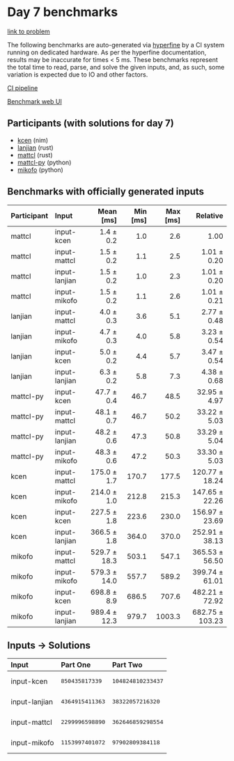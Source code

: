 # Day 7 benchmarks

[link to problem](https://adventofcode.com/2024/day/7)

The following benchmarks are auto-generated via
[hyperfine](https://github.com/sharkdp/hyperfine) by a CI system running on
dedicated hardware. As per the hyperfine documentation, results may be
inaccurate for times < 5 ms. These benchmarks represent the total time to read,
parse, and solve the given inputs, and, as such, some variation is expected due
to IO and other factors.

[CI pipeline](http://ci.papercode.net:8080/teams/main/pipelines/aoc2024)

[Benchmark web UI](https://aoc.ancalagon.black)


## Participants (with solutions for day 7)

- [kcen](https://github.com/kcen/aoc2024) (nim)
- [lanjian](https://github.com/lanjian/aoc-2024) (rust)
- [mattcl](https://github.com/mattcl/aoc2024) (rust)
- [mattcl-py](https://github.com/mattcl/aoc2024-py) (python)
- [mikofo](https://github.com/mikofo/aoc2024) (python)


## Benchmarks with officially generated inputs

| Participant | Input | Mean [ms] | Min [ms] | Max [ms] | Relative |
|:---|:---|---:|---:|---:|---:|
| mattcl | input-kcen | 1.4 ± 0.2 | 1.0 | 2.6 | 1.00 |
| mattcl | input-mattcl | 1.5 ± 0.2 | 1.1 | 2.5 | 1.01 ± 0.20 |
| mattcl | input-lanjian | 1.5 ± 0.2 | 1.0 | 2.3 | 1.01 ± 0.20 |
| mattcl | input-mikofo | 1.5 ± 0.2 | 1.1 | 2.6 | 1.01 ± 0.21 |
| lanjian | input-mattcl | 4.0 ± 0.3 | 3.6 | 5.1 | 2.77 ± 0.48 |
| lanjian | input-mikofo | 4.7 ± 0.3 | 4.0 | 5.8 | 3.23 ± 0.54 |
| lanjian | input-kcen | 5.0 ± 0.2 | 4.4 | 5.7 | 3.47 ± 0.54 |
| lanjian | input-lanjian | 6.3 ± 0.2 | 5.8 | 7.3 | 4.38 ± 0.68 |
| mattcl-py | input-kcen | 47.7 ± 0.4 | 46.7 | 48.5 | 32.95 ± 4.97 |
| mattcl-py | input-mattcl | 48.1 ± 0.7 | 46.7 | 50.2 | 33.22 ± 5.03 |
| mattcl-py | input-lanjian | 48.2 ± 0.6 | 47.3 | 50.8 | 33.29 ± 5.04 |
| mattcl-py | input-mikofo | 48.3 ± 0.6 | 47.2 | 50.3 | 33.30 ± 5.03 |
| kcen | input-mattcl | 175.0 ± 1.7 | 170.7 | 177.5 | 120.77 ± 18.24 |
| kcen | input-mikofo | 214.0 ± 1.0 | 212.8 | 215.3 | 147.65 ± 22.26 |
| kcen | input-kcen | 227.5 ± 1.8 | 223.6 | 230.0 | 156.97 ± 23.69 |
| kcen | input-lanjian | 366.5 ± 1.8 | 364.0 | 370.0 | 252.91 ± 38.13 |
| mikofo | input-mattcl | 529.7 ± 18.3 | 503.1 | 547.1 | 365.53 ± 56.50 |
| mikofo | input-mikofo | 579.3 ± 14.0 | 557.7 | 589.2 | 399.74 ± 61.01 |
| mikofo | input-kcen | 698.8 ± 8.9 | 686.5 | 707.6 | 482.21 ± 72.92 |
| mikofo | input-lanjian | 989.4 ± 12.3 | 979.7 | 1003.3 | 682.75 ± 103.23 |


## Inputs -> Solutions

| Input | Part One | Part Two |
|:---|:---|:---|
|input-kcen|<pre>850435817339</pre>|<pre>104824810233437</pre>|
|input-lanjian|<pre>4364915411363</pre>|<pre>38322057216320</pre>|
|input-mattcl|<pre>2299996598890</pre>|<pre>362646859298554</pre>|
|input-mikofo|<pre>1153997401072</pre>|<pre>97902809384118</pre>|
